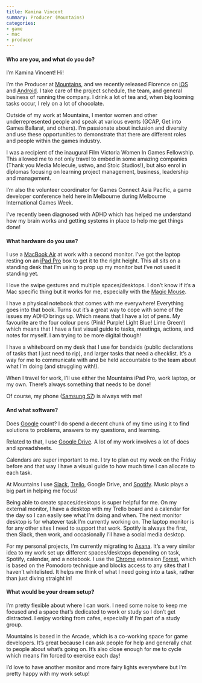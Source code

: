 ```yaml
---
title: Kamina Vincent
summary: Producer (Mountains)
categories:
- game
- mac
- producer
---
```


#### Who are you, and what do you do?

I’m Kamina Vincent! Hi! 

I’m the Producer at [Mountains](http://mountains.studio/ "A game studio in Melbourne."), and we recently released Florence on [iOS][florence-ios] and [Android][florence-android]. I take care of the project schedule, the team, and general business of running the company. I drink a lot of tea and, when big looming tasks occur, I rely on a lot of chocolate.

Outside of my work at Mountains, I mentor women and other underrepresented people and speak at various events (GCAP, Get into Games Ballarat, and others). I’m passionate about inclusion and diversity and use these opportunities to demonstrate that there are different roles and people within the games industry. 

I was a recipient of the inaugural Film Victoria Women In Games Fellowship. This allowed me to not 
only travel to embed in some amazing companies (Thank you Media Molecule, ustwo, and Stoic Studios!), but also enrol in diplomas focusing on learning project management, business, leadership and management. 

I’m also the volunteer coordinator for Games Connect Asia Pacific, a game developer conference held here in Melbourne during Melbourne International Games Week. 

I’ve recently been diagnosed with ADHD which has helped me understand how my brain works and getting systems in place to help me get things done! 

#### What hardware do you use?

I use a [MacBook Air][macbook-air] at work with a second monitor. I’ve got the laptop resting on an [iPad Pro][ipad-pro] box to get it to the right height. This all sits on a standing desk that I’m using to prop up my monitor but I’ve not used it standing yet. 

I love the swipe gestures and multiple spaces/desktops. I don’t know if it’s a Mac specific thing but it works for me, especially with the [Magic Mouse][magic-mouse]. 

I have a physical notebook that comes with me everywhere! Everything goes into that book. Turns out it’s a great way to cope with some of the issues my ADHD brings up. Which means that I have a lot of pens. My favourite are the four colour pens (Pink! Purple! Light Blue! Lime Green!) which means that I have a fast visual guide to tasks, meetings, actions, and notes for myself. I am trying to be more digital though!

I have a whiteboard on my desk that I use for bandaids (public declarations of tasks that I just need to rip), and larger tasks that need a checklist. It’s a way for me to communicate with and be held accountable to the team about what I’m doing (and struggling with!). 

When I travel for work, I’ll use either the Mountains iPad Pro, work laptop, or my own. There’s always something that needs to be done!

Of course, my phone ([Samsung S7][galaxy-s7]) is always with me!

#### And what software?

Does [Google][] count? I do spend a decent chunk of my time using it to find solutions to problems, answers to my questions, and learning. 

Related to that, I use [Google Drive][google-drive]. A lot of my work involves a lot of docs and spreadsheets.

Calendars are super important to me. I try to plan out my week on the Friday before and that way I have a visual guide to how much time I can allocate to each task. 

At Mountains I use [Slack][], [Trello][], Google Drive, and [Spotify][]. Music plays a big part in helping me focus!

Being able to create spaces/desktops is super helpful for me. On my external monitor, I have a desktop with my Trello board and a calendar for the day so I can easily see what I’m doing and when. The next monitor desktop is for whatever task I’m currently working on. The laptop monitor is for any other sites I need to support that work. Spotify is always the first, then Slack, then work, and occasionally I’ll have a social media desktop. 

For my personal projects, I’m currently migrating to [Asana][]. It’s a very similar idea to my work set up: different spaces/desktops depending on task, Spotify, calendar, and a notebook. I use the [Chrome][] extension [Forest][], which is based on the Pomodoro technique and blocks access to any sites that I haven’t whitelisted. It helps me think of what I need going into a task, rather than just diving straight in! 

#### What would be your dream setup?

I’m pretty flexible about where I can work. I need some noise to keep me focused and a space that’s dedicated to work or study so I don’t get distracted. I enjoy working from cafes, especially if I’m part of a study group.

Mountains is based in the Arcade, which is a co-working space for game developers. It’s great because I can ask people for help and generally chat to people about what’s going on. It’s also close enough for me to cycle which means I’m forced to exercise each day! 

I’d love to have another monitor and more fairy lights everywhere but I’m pretty happy with my work setup!

[galaxy-s7]: https://en.wikipedia.org/wiki/Samsung_Galaxy_S7 "A 5.1 inch smartphone."
[ipad-pro]: https://en.wikipedia.org/wiki/IPad_Pro "An iOS tablet."
[macbook-air]: https://www.apple.com/macbook-air/ "A very thin laptop."
[magic-mouse]: https://www.apple.com/magicmouse/ "A multi-touch mouse."
[asana]: https://asana.com/ "A project management service."
[chrome]: https://www.google.com/intl/en/chrome/browser/ "A WebKit-based browser, where each tab runs in its own thread."
[florence-android]: https://play.google.com/store/apps/details?id=com.mountains.feathertop&hl=en_US "A game about love."
[florence-ios]: https://itunes.apple.com/us/app/florence/id1297430468 "A game about love."
[forest]: https://chrome.google.com/webstore/detail/forest-stay-focused-be-pr/kjacjjdnoddnpbbcjilcajfhhbdhkpgk "A Chrome extension to manage distractions."
[google-drive]: https://drive.google.com/ "A cloud storage service."
[google]: https://www.google.com/ "A search engine."
[slack]: https://slack.com/ "A collaboration service."
[spotify]: https://www.spotify.com/us/ "A music streaming service."
[trello]: https://trello.com/ "A project management service."
